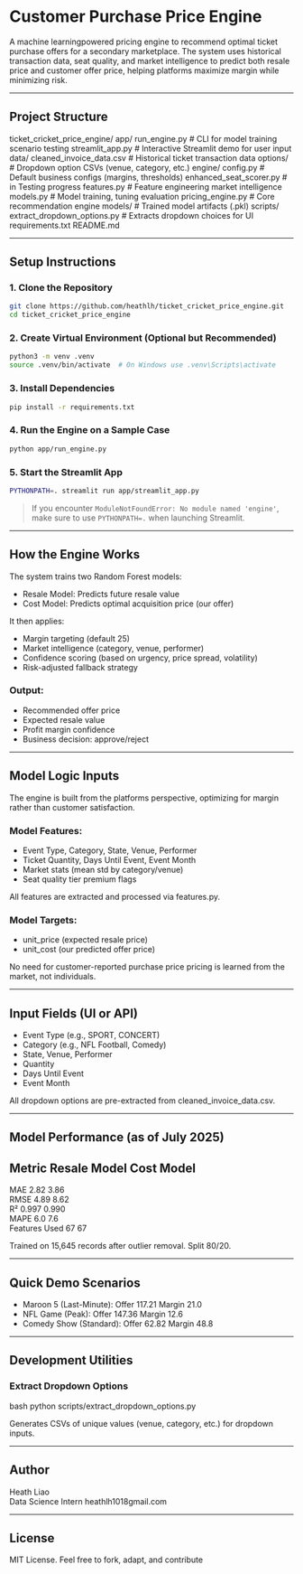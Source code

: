 #  Customer Purchase Price Engine

A machine learningpowered pricing engine to recommend optimal ticket purchase offers for a secondary marketplace. The system uses historical transaction data, seat quality, and market intelligence to predict both resale price and customer offer price, helping platforms maximize margin while minimizing risk.

---

##  Project Structure


ticket_cricket_price_engine/
 app/
    run_engine.py              # CLI for model training  scenario testing
    streamlit_app.py           # Interactive Streamlit demo for user input
 data/
    cleaned_invoice_data.csv   # Historical ticket transaction data
    options/                   # Dropdown option CSVs (venue, category, etc.)
 engine/
    config.py                  # Default business configs (margins, thresholds)
    enhanced_seat_scorer.py    # in Testing progress
    features.py                # Feature engineering  market intelligence
    models.py                  # Model training, tuning  evaluation
    pricing_engine.py          # Core recommendation engine
 models/                        # Trained model artifacts (.pkl)
 scripts/
    extract_dropdown_options.py # Extracts dropdown choices for UI
 requirements.txt
 README.md


---

## Setup Instructions

### 1. Clone the Repository
```bash
git clone https://github.com/heathlh/ticket_cricket_price_engine.git
cd ticket_cricket_price_engine
```

### 2. Create Virtual Environment (Optional but Recommended)
```bash
python3 -m venv .venv
source .venv/bin/activate  # On Windows use .venv\Scripts\activate
```

### 3. Install Dependencies
```bash
pip install -r requirements.txt
```

### 4. Run the Engine on a Sample Case
```bash
python app/run_engine.py
```

### 5. Start the Streamlit App
```bash
PYTHONPATH=. streamlit run app/streamlit_app.py
```

> If you encounter `ModuleNotFoundError: No module named 'engine'`, make sure to use `PYTHONPATH=.` when launching Streamlit.

---
##  How the Engine Works

The system trains two Random Forest models:
- Resale Model: Predicts future resale value
- Cost Model: Predicts optimal acquisition price (our offer)

It then applies:
-  Margin targeting (default 25)
-  Market intelligence (category, venue, performer)
-  Confidence scoring (based on urgency, price spread, volatility)
-  Risk-adjusted fallback strategy

###  Output:
- Recommended offer price
- Expected resale value
- Profit margin  confidence
- Business decision: approve/reject

---

##  Model Logic  Inputs

The engine is built from the platforms perspective, optimizing for margin rather than customer satisfaction.

### Model Features:
- Event Type, Category, State, Venue, Performer
- Ticket Quantity, Days Until Event, Event Month
- Market stats (mean  std by category/venue)
- Seat quality tier  premium flags

All features are extracted and processed via features.py.

### Model Targets:
- unit_price (expected resale price)
- unit_cost (our predicted offer price)

 No need for customer-reported purchase price  pricing is learned from the market, not individuals.

---

##  Input Fields (UI or API)
- Event Type (e.g., SPORT, CONCERT)
- Category (e.g., NFL Football, Comedy)
- State, Venue, Performer
- Quantity
- Days Until Event
- Event Month

All dropdown options are pre-extracted from cleaned_invoice_data.csv.

---

##  Model Performance (as of July 2025)

 Metric                  Resale Model  Cost Model 
--------------------------------------------------
 MAE                    2.82         3.86      
 RMSE                   4.89         8.62      
 R²                     0.997         0.990      
 MAPE                   6.0          7.6       
 Features Used          67            67         

 Trained on 15,645 records after outlier removal. Split 80/20.

---

##  Quick Demo Scenarios

-  Maroon 5 (Last-Minute): Offer  117.21  Margin  21.0   
-  NFL Game (Peak): Offer  147.36  Margin  12.6   
-  Comedy Show (Standard): Offer  62.82  Margin  48.8 

---

##  Development Utilities

### Extract Dropdown Options
bash
python scripts/extract_dropdown_options.py

 Generates CSVs of unique values (venue, category, etc.) for dropdown inputs.

---

##  Author

Heath Liao  
Data Science Intern
heathlh1018gmail.com  

---

##  License

MIT License. Feel free to fork, adapt, and contribute
